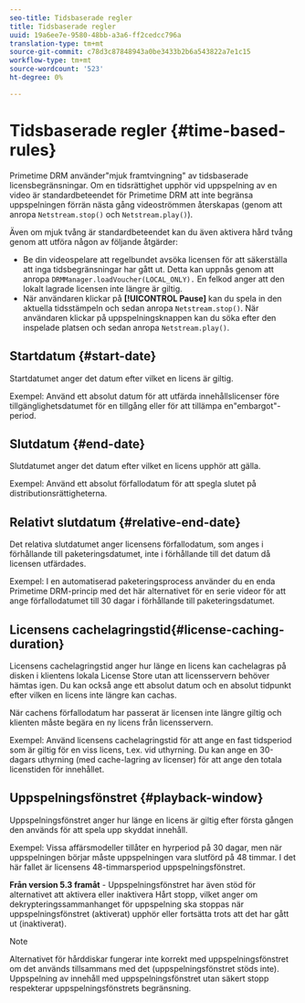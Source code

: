```yaml
---
seo-title: Tidsbaserade regler
title: Tidsbaserade regler
uuid: 19a6ee7e-9580-48bb-a3a6-ff2cedcc796a
translation-type: tm+mt
source-git-commit: c78d3c87848943a0be3433b2b6a543822a7e1c15
workflow-type: tm+mt
source-wordcount: '523'
ht-degree: 0%

---
```



# Tidsbaserade regler {#time-based-rules}

Primetime DRM använder&quot;mjuk framtvingning&quot; av tidsbaserade licensbegränsningar. Om en tidsrättighet upphör vid uppspelning av en video är standardbeteendet för Primetime DRM att inte begränsa uppspelningen förrän nästa gång videoströmmen återskapas (genom att anropa `Netstream.stop()` och `Netstream.play()`).

Även om mjuk tvång är standardbeteendet kan du även aktivera hård tvång genom att utföra någon av följande åtgärder:

* Be din videospelare att regelbundet avsöka licensen för att säkerställa att inga tidsbegränsningar har gått ut. Detta kan uppnås genom att anropa `DRMManager.loadVoucher(LOCAL_ONLY).` En felkod anger att den lokalt lagrade licensen inte längre är giltig.
* När användaren klickar på **[!UICONTROL Pause]** kan du spela in den aktuella tidsstämpeln och sedan anropa `Netstream.stop()`. När användaren klickar på uppspelningsknappen kan du söka efter den inspelade platsen och sedan anropa `Netstream.play()`.

## Startdatum {#start-date}

Startdatumet anger det datum efter vilket en licens är giltig.

Exempel: Använd ett absolut datum för att utfärda innehållslicenser före tillgänglighetsdatumet för en tillgång eller för att tillämpa en&quot;embargot&quot;-period.

## Slutdatum {#end-date}

Slutdatumet anger det datum efter vilket en licens upphör att gälla.

Exempel: Använd ett absolut förfallodatum för att spegla slutet på distributionsrättigheterna.

## Relativt slutdatum {#relative-end-date}

Det relativa slutdatumet anger licensens förfallodatum, som anges i förhållande till paketeringsdatumet, inte i förhållande till det datum då licensen utfärdades.

Exempel: I en automatiserad paketeringsprocess använder du en enda Primetime DRM-princip med det här alternativet för en serie videor för att ange förfallodatumet till 30 dagar i förhållande till paketeringsdatumet.

## Licensens cachelagringstid{#license-caching-duration}

Licensens cachelagringstid anger hur länge en licens kan cachelagras på disken i klientens lokala License Store utan att licensservern behöver hämtas igen. Du kan också ange ett absolut datum och en absolut tidpunkt efter vilken en licens inte längre kan cachas.

När cachens förfallodatum har passerat är licensen inte längre giltig och klienten måste begära en ny licens från licensservern.

Exempel: Använd licensens cachelagringstid för att ange en fast tidsperiod som är giltig för en viss licens, t.ex. vid uthyrning. Du kan ange en 30-dagars uthyrning (med cache-lagring av licenser) för att ange den totala licenstiden för innehållet.

## Uppspelningsfönstret {#playback-window}

Uppspelningsfönstret anger hur länge en licens är giltig efter första gången den används för att spela upp skyddat innehåll.

Exempel: Vissa affärsmodeller tillåter en hyrperiod på 30 dagar, men när uppspelningen börjar måste uppspelningen vara slutförd på 48 timmar. I det här fallet är licensens 48-timmarsperiod uppspelningsfönstret.

**Från version 5.3 framåt**  - Uppspelningsfönstret har även stöd för alternativet att aktivera eller inaktivera Hårt stopp, vilket anger om dekrypteringssammanhanget för uppspelning ska stoppas när uppspelningsfönstret (aktiverat) upphör eller fortsätta trots att det har gått ut (inaktiverat).

>[!NOTE]
>
>Alternativet för hårddiskar fungerar inte korrekt med uppspelningsfönstret om det används tillsammans med det (uppspelningsfönstret stöds inte). Uppspelning av innehåll med uppspelningsfönstret utan säkert stopp respekterar uppspelningsfönstrets begränsning.